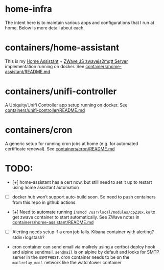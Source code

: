 # home-infra

The intent here is to maintain various apps and configurations that I run at home. Below is more detail about each.

# containers/home-assistant

This is my [Home Assistant](https://www.home-assistant.io) + [ZWave JS zwavejs2mqtt Server](https://github.com/zwave-js/zwavejs2mqtt) implementation running on docker. See [containers/home-assistant/README.md](containers/home-assistant/README.md)

# containers/unifi-controller

A Ubiquity/Unifi Controller app setup running on docker. See [containers/unifi-controller/README.md](containers/unifi-controller/README.md)

# containers/cron

A generic setup for running cron jobs at home (e.g. for automated certificate renewal). See [containers/cron/README.md](containers/cron/README.md)

# TODO:

- [+] home-assistant has a cert now, but still need to set it up to restart using home assistant automation
- [ ] docker hub won't support auto-build soon. So need to push containers from this repo in github actions
- [+] Need to automate running `insmod /usr/local/modules/cp210x.ko` to get zwave container to start automatically. See ZWave notes in [containers/home-assistant/README.md](containers/home-assistant/README.md)
- [ ] Alerting needs setup if a cron job fails. Kibana container with alerting? stdin+logstash?
- cron container can send email via mailrely using a certbot deploy hook and alpine sendmail. `sendmail` is on alpine by default and looks for SMTP server in the `$SMTPHOST`. cron container needs to be on the `mailrelay_mail` network like the watchtower container
